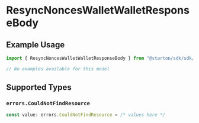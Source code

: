 # ResyncNoncesWalletWalletResponseBody

## Example Usage

```typescript
import { ResyncNoncesWalletWalletResponseBody } from "@starton/sdk/sdk/models/errors";

// No examples available for this model
```

## Supported Types

### `errors.CouldNotFindResource`

```typescript
const value: errors.CouldNotFindResource = /* values here */
```

